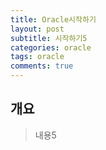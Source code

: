 ```yaml
---
title: Oracle시작하기
layout: post
subtitle: 시작하기5
categories: oracle
tags: oracle
comments: true
---
```


## 개요
> 내용5
